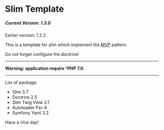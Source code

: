 <h1>Slim Template</h1>
<h5>Current Version: 1.3.0</h5>
<p>Earlier version: 1.2.2</p>

<main>
<p>This is a template for slim which implement the <a href="https://en.wikipedia.org/wiki/Model%E2%80%93view%E2%80%93presenter">MVP</a> pattern.</p>
<p>Do not forget configure the doctrine!</p>

<hr>
<b>Warning: application require ^PHP 7.0.</b>
<hr>
    
<p>List of package:</p>
<ul>
    <li>Slim 3.7</li>
    <li>Doctrine 2.5</li>
    <li>Slim Twig View 2.1</li>
    <li>Autoloader Psr-4</li>
    <li>Symfony Yaml 3.2</li>
</ul>
</main>

<footer>
    <p>Have a nice day!</p>
</footer>   
